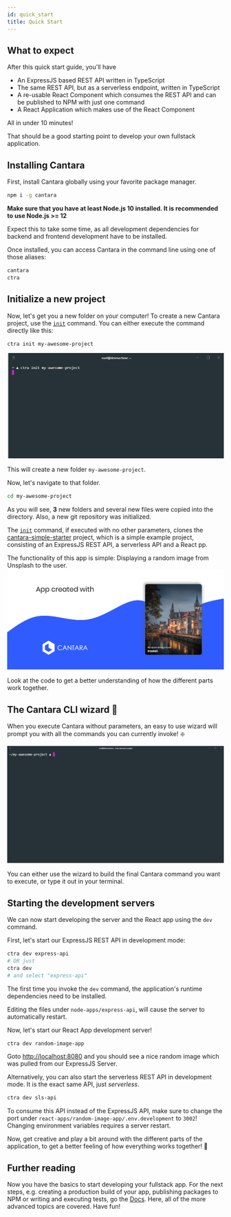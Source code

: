 ```yaml
---
id: quick_start
title: Quick Start
---
```


## What to expect

After this quick start guide, you'll have

- An ExpressJS based REST API written in TypeScript
- The same REST API, but as a serverless endpoint, written in TypeScript
- A re-usable React Component which consumes the REST API and can be published to NPM with just one command
- A React Application which makes use of the React Component

All in under 10 minutes!

That should be a good starting point to develop your own fullstack application.

## Installing Cantara

First, install Cantara globally using your favorite package manager.

```bash
npm i -g cantara
```

**Make sure that you have at least Node.js 10 installed. It is recommended to use Node.js >= 12**

Expect this to take some time, as all development dependencies for backend and frontend development have to be installed.

Once installed, you can access Cantara in the command line using one of those aliases:

```bash
cantara
ctra
```

## Initialize a new project

Now, let's get you a new folder on your computer!
To create a new Cantara project, use the [`init`](commands/init) command.
You can either execute the command directly like this:

```bash
ctra init my-awesome-project
```

![Cantara CLI Wizard](/img/ctra_init.gif)

This will create a new folder `my-awesome-project`.

Now, let's navigate to that folder.

```bash
cd my-awesome-project
```

As you will see, **3** new folders and several new files were copied into the directory. Also, a new git repository was initialized.

The [`init`](commands/init) command, if executed with no other parameters, clones the [cantara-simple-starter](https://github.com/CantaraJS/cantara-simple-starter) project, which is a simple example project, consisting of an ExpressJS REST API, a serverless API and a React pp.

The functionality of this app is simple: Displaying a random image from Unsplash to the user.
![Cantara Example Application](/img/starter_app.png)

Look at the code to get a better understanding of how the different parts work together.

## The Cantara CLI wizard :mage:

When you execute Cantara without parameters, an easy to use wizard will prompt you with all the commands you can currently invoke! :sparkle:

![Cantara CLI Wizard](/img/ctra_dev.gif)

You can either use the wizard to build the final Cantara command you want to execute, or type it out in your terminal.

## Starting the development servers

We can now start developing the server and the React app using the `dev` command.

First, let's start our ExpressJS REST API in development mode:

```bash
ctra dev express-api
# OR just
ctra dev
# and select "express-api"
```

The first time you invoke the `dev` command, the application's runtime dependencies need to be installed.

Editing the files under `node-apps/express-api`, will cause the server to automatically restart.

Now, let's start our React App development server!

```bash
ctra dev random-image-app
```

Goto [http://localhost:8080](http://localhost:8080) and you should see a nice random image which was pulled from our ExpressJS Server.

Alternatively, you can also start the serverless REST API in development mode. It is the exact same API, just _serverless_.

```bash
ctra dev sls-api
```

To consume this API instead of the ExpressJS API, make sure to change the port under `react-apps/random-image-app/.env.development` to `3002`! Changing environment variables requires a server restart.

Now, get creative and play a bit around with the different parts of the application, to get a better feeling of how everything works together! :crystal_ball:

## Further reading

Now you have the basics to start developing your fullstack app.
For the next steps, e.g. creating a production build of your app, publishing packages to NPM or writing and executing tests, go the [Docs](docs_intro). Here, all of the more advanced topics are covered. Have fun!
